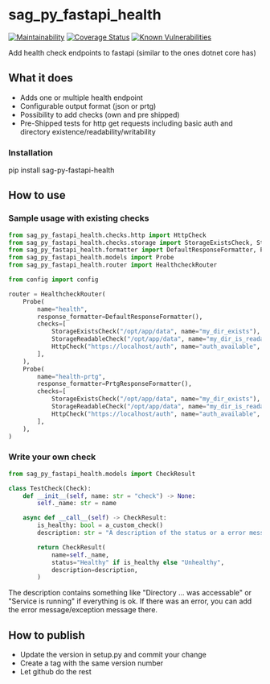 # sag_py_fastapi_health
[![Maintainability][codeclimate-image]][codeclimate-url]
[![Coverage Status][coveralls-image]][coveralls-url]
[![Known Vulnerabilities][snyk-image]][snyk-url]

Add health check endpoints to fastapi (similar to the ones dotnet core has)

## What it does
* Adds one or multiple health endpoint
* Configurable output format (json or prtg)
* Possibility to add checks (own and pre shipped)
* Pre-Shipped tests for http get requests including basic auth and directory existence/readability/writability

### Installation
pip install sag-py-fastapi-health

## How to use

### Sample usage with existing checks
```python
from sag_py_fastapi_health.checks.http import HttpCheck
from sag_py_fastapi_health.checks.storage import StorageExistsCheck, StorageReadableCheck
from sag_py_fastapi_health.formatter import DefaultResponseFormatter, PrtgResponseFormatter
from sag_py_fastapi_health.models import Probe
from sag_py_fastapi_health.router import HealthcheckRouter

from config import config

router = HealthcheckRouter(
    Probe(
        name="health",
        response_formatter=DefaultResponseFormatter(),
        checks=[
            StorageExistsCheck("/opt/app/data", name="my_dir_exists"),
            StorageReadableCheck("/opt/app/data", name="my_dir_is_readable"),
            HttpCheck("https://localhost/auth", name="auth_available", timeout=5),
        ],
    ),
    Probe(
        name="health-prtg",
        response_formatter=PrtgResponseFormatter(),
        checks=[
            StorageExistsCheck("/opt/app/data", name="my_dir_exists"),
            StorageReadableCheck("/opt/app/data", name="my_dir_is_readable"),
            HttpCheck("https://localhost/auth", name="auth_available", timeout=5),
        ],
    ),
)

```
### Write your own check
```python
from sag_py_fastapi_health.models import CheckResult

class TestCheck(Check):
    def __init__(self, name: str = "check") -> None:
        self._name: str = name

    async def __call__(self) -> CheckResult:
        is_healthy: bool = a_custom_check()
        description: str = "A description of the status or a error message"

        return CheckResult(
            name=self._name,
            status="Healthy" if is_healthy else "Unhealthy",
            description=description,
        )
```
The description contains something like "Directory ... was accessable" or "Service is running" if everything is ok.
If there was an error, you can add the error message/exception message there.

## How to publish
* Update the version in setup.py and commit your change
* Create a tag with the same version number
* Let github do the rest

[codeclimate-image]:https://api.codeclimate.com/v1/badges/518206f10db22dbeb984/maintainability
[codeclimate-url]:https://codeclimate.com/github/SamhammerAG/sag_py_fastapi_health/maintainability
[coveralls-image]:https://coveralls.io/repos/github/SamhammerAG/sag_py_fastapi_health/badge.svg?branch=master
[coveralls-url]:https://coveralls.io/github/SamhammerAG/sag_py_fastapi_health?branch=master
[snyk-image]:https://snyk.io/test/github/SamhammerAG/sag_py_fastapi_health/badge.svg
[snyk-url]:https://snyk.io/test/github/SamhammerAG/sag_py_fastapi_health
